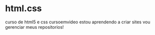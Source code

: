 # html.css
 curso de html5  e css cursoemvideo
estou aprendendo a criar sites vou gerenciar meus repositorios!